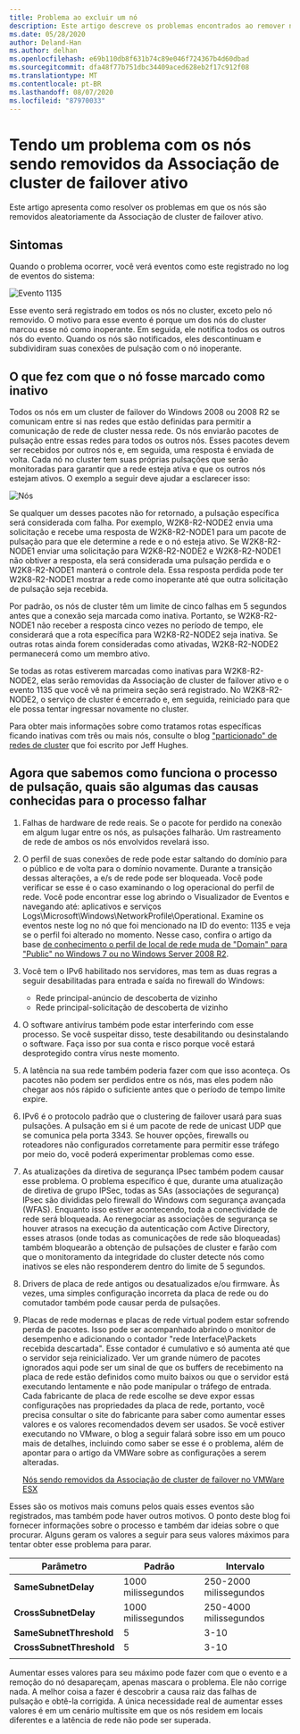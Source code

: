 ```yaml
---
title: Problema ao excluir um nó
description: Este artigo descreve os problemas encontrados ao remover nós da Associação de cluster de failover ativo.
ms.date: 05/28/2020
author: Deland-Han
ms.author: delhan
ms.openlocfilehash: e69b110db8f631b74c89e046f724367b4d60dbad
ms.sourcegitcommit: dfa48f77b751dbc34409aced628eb2f17c912f08
ms.translationtype: MT
ms.contentlocale: pt-BR
ms.lasthandoff: 08/07/2020
ms.locfileid: "87970033"
---
```

# <a name="having-a-problem-with-nodes-being-removed-from-active-failover-cluster-membership"></a>Tendo um problema com os nós sendo removidos da Associação de cluster de failover ativo

Este artigo apresenta como resolver os problemas em que os nós são removidos aleatoriamente da Associação de cluster de failover ativo.

## <a name="symptoms"></a>Sintomas

Quando o problema ocorrer, você verá eventos como este registrado no log de eventos do sistema:

![Evento 1135](media/problem-nodes-failover-cluster/1135-1.png)

Esse evento será registrado em todos os nós no cluster, exceto pelo nó removido. O motivo para esse evento é porque um dos nós do cluster marcou esse nó como inoperante. Em seguida, ele notifica todos os outros nós do evento. Quando os nós são notificados, eles descontinuam e subdividiram suas conexões de pulsação com o nó inoperante.

## <a name="what-caused-the-node-to-be-marked-down"></a>O que fez com que o nó fosse marcado como inativo

Todos os nós em um cluster de failover do Windows 2008 ou 2008 R2 se comunicam entre si nas redes que estão definidas para permitir a comunicação de rede de cluster nessa rede. Os nós enviarão pacotes de pulsação entre essas redes para todos os outros nós. Esses pacotes devem ser recebidos por outros nós e, em seguida, uma resposta é enviada de volta. Cada nó no cluster tem suas próprias pulsações que serão monitoradas para garantir que a rede esteja ativa e que os outros nós estejam ativos. O exemplo a seguir deve ajudar a esclarecer isso:

![Nós](media/problem-nodes-failover-cluster/Node2.png)

Se qualquer um desses pacotes não for retornado, a pulsação específica será considerada com falha. Por exemplo, W2K8-R2-NODE2 envia uma solicitação e recebe uma resposta de W2K8-R2-NODE1 para um pacote de pulsação para que ele determine a rede e o nó esteja ativo.  Se W2K8-R2-NODE1 enviar uma solicitação para W2K8-R2-NODE2 e W2K8-R2-NODE1 não obtiver a resposta, ela será considerada uma pulsação perdida e o W2K8-R2-NODE1 manterá o controle dela.  Essa resposta perdida pode ter W2K8-R2-NODE1 mostrar a rede como inoperante até que outra solicitação de pulsação seja recebida.

Por padrão, os nós de cluster têm um limite de cinco falhas em 5 segundos antes que a conexão seja marcada como inativa. Portanto, se W2K8-R2-NODE1 não receber a resposta cinco vezes no período de tempo, ele considerará que a rota específica para W2K8-R2-NODE2 seja inativa. Se outras rotas ainda forem consideradas como ativadas, W2K8-R2-NODE2 permanecerá como um membro ativo.

Se todas as rotas estiverem marcadas como inativas para W2K8-R2-NODE2, elas serão removidas da Associação de cluster de failover ativo e o evento 1135 que você vê na primeira seção será registrado. No W2K8-R2-NODE2, o serviço de cluster é encerrado e, em seguida, reiniciado para que ele possa tentar ingressar novamente no cluster.

Para obter mais informações sobre como tratamos rotas específicas ficando inativas com três ou mais nós, consulte o blog ["particionado" de redes de cluster](/archive/blogs/askcore/partitioned-cluster-networks) que foi escrito por Jeff Hughes.

## <a name="now-that-we-know-how-the-heartbeat-process-works-what-are-some-of-the-known-causes-for-the-process-to-fail"></a>Agora que sabemos como funciona o processo de pulsação, quais são algumas das causas conhecidas para o processo falhar

1. Falhas de hardware de rede reais. Se o pacote for perdido na conexão em algum lugar entre os nós, as pulsações falharão. Um rastreamento de rede de ambos os nós envolvidos revelará isso.

2. O perfil de suas conexões de rede pode estar saltando do domínio para o público e de volta para o domínio novamente. Durante a transição dessas alterações, a e/s de rede pode ser bloqueada. Você pode verificar se esse é o caso examinando o log operacional do perfil de rede. Você pode encontrar esse log abrindo o Visualizador de Eventos e navegando até: aplicativos e serviços Logs\Microsoft\Windows\NetworkProfile\Operational. Examine os eventos neste log no nó que foi mencionado na ID do evento: 1135 e veja se o perfil foi alterado no momento. Nesse caso, confira o artigo da base [de conhecimento o perfil de local de rede muda de "Domain" para "Public" no Windows 7 ou no Windows Server 2008 R2](https://support.microsoft.com/help/2524478/the-network-location-profile-changes-from-domain-to-public-in-windows).

3. Você tem o IPv6 habilitado nos servidores, mas tem as duas regras a seguir desabilitadas para entrada e saída no firewall do Windows:

    - Rede principal-anúncio de descoberta de vizinho
    - Rede principal-solicitação de descoberta de vizinho

4. O software antivírus também pode estar interferindo com esse processo. Se você suspeitar disso, teste desabilitando ou desinstalando o software. Faça isso por sua conta e risco porque você estará desprotegido contra vírus neste momento.

5. A latência na sua rede também poderia fazer com que isso aconteça. Os pacotes não podem ser perdidos entre os nós, mas eles podem não chegar aos nós rápido o suficiente antes que o período de tempo limite expire.

6. IPv6 é o protocolo padrão que o clustering de failover usará para suas pulsações. A pulsação em si é um pacote de rede de unicast UDP que se comunica pela porta 3343. Se houver opções, firewalls ou roteadores não configurados corretamente para permitir esse tráfego por meio do, você poderá experimentar problemas como esse.

7. As atualizações da diretiva de segurança IPsec também podem causar esse problema. O problema específico é que, durante uma atualização de diretiva de grupo IPSec, todas as SAs (associações de segurança) IPsec são divididas pelo firewall do Windows com segurança avançada (WFAS). Enquanto isso estiver acontecendo, toda a conectividade de rede será bloqueada. Ao renegociar as associações de segurança se houver atrasos na execução da autenticação com Active Directory, esses atrasos (onde todas as comunicações de rede são bloqueadas) também bloquearão a obtenção de pulsações de cluster e farão com que o monitoramento da integridade do cluster detecte nós como inativos se eles não responderem dentro do limite de 5 segundos.

8. Drivers de placa de rede antigos ou desatualizados e/ou firmware.  Às vezes, uma simples configuração incorreta da placa de rede ou do comutador também pode causar perda de pulsações.

9. Placas de rede modernas e placas de rede virtual podem estar sofrendo perda de pacotes.  Isso pode ser acompanhado abrindo o monitor de desempenho e adicionando o contador "rede Interface\Packets recebida descartada".  Esse contador é cumulativo e só aumenta até que o servidor seja reinicializado.  Ver um grande número de pacotes ignorados aqui pode ser um sinal de que os buffers de recebimento na placa de rede estão definidos como muito baixos ou que o servidor está executando lentamente e não pode manipular o tráfego de entrada.  Cada fabricante de placa de rede escolhe se deve expor essas configurações nas propriedades da placa de rede, portanto, você precisa consultar o site do fabricante para saber como aumentar esses valores e os valores recomendados devem ser usados.  Se você estiver executando no VMware, o blog a seguir falará sobre isso em um pouco mais de detalhes, incluindo como saber se esse é o problema, além de apontar para o artigo da VMWare sobre as configurações a serem alteradas.

    [Nós sendo removidos da Associação de cluster de failover no VMWare ESX](/archive/blogs/askcore/nodes-being-removed-from-failover-cluster-membership-on-vmware-esx)

Esses são os motivos mais comuns pelos quais esses eventos são registrados, mas também pode haver outros motivos. O ponto deste blog foi fornecer informações sobre o processo e também dar ideias sobre o que procurar. Alguns geram os valores a seguir para seus valores máximos para tentar obter esse problema para parar.

|Parâmetro|Padrão|Intervalo|
|---|---|---|
|**SameSubnetDelay**|1000 milissegundos|250-2000 milissegundos|
|**CrossSubnetDelay**|1000 milissegundos|250-4000 milissegundos|
|**SameSubnetThreshold**|5|3-10|
|**CrossSubnetThreshold**|5|3-10|
||||

Aumentar esses valores para seu máximo pode fazer com que o evento e a remoção do nó desapareçam, apenas mascara o problema. Ele não corrige nada. A melhor coisa a fazer é descobrir a causa raiz das falhas de pulsação e obtê-la corrigida. A única necessidade real de aumentar esses valores é em um cenário multissite em que os nós residem em locais diferentes e a latência de rede não pode ser superada.
